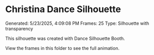 # Christina Dance Silhouette
Generated: 5/23/2025, 4:09:08 PM
Frames: 25
Type: Silhouette with transparency
    
This silhouette was created with Dance Silhouette Booth.
    
View the frames in this folder to see the full animation.